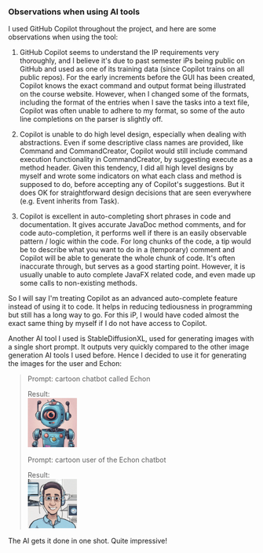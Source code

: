 ### Observations when using AI tools

I used GitHub Copilot throughout the project, and here are some observations when using the tool:

1. GitHub Copilot seems to understand the IP requirements very thoroughly, and I believe it's due to past semester iPs being public on GitHub and
used as one of its training data (since Copilot trains on all public repos). For the early increments before the GUI has been created, Copilot
knows the exact command and output format being illustrated on the course website. However, when I changed some of the formats, including the
format of the entries when I save the tasks into a text file, Copilot was often unable to adhere to my format, so some of the auto line completions
on the parser is slightly off.

2. Copilot is unable to do high level design, especially when dealing with abstractions. Even if some descriptive class names are provided, like
Command and CommandCreator, Copilot would still include command execution functionality in CommandCreator, by suggesting execute as a method header.
Given this tendency, I did all high level designs by myself and wrote some indicators on what each class and method is supposed to do, before accepting
any of Copilot's suggestions. But it does OK for straightforward design decisions that are seen everywhere (e.g. Event inherits from Task).

3. Copilot is excellent in auto-completing short phrases in code and documentation. It gives accurate JavaDoc method comments, and for code auto-completion,
it performs well if there is an easily observable pattern / logic within the code. For long chunks of the code, a tip would be to describe what you want to
do in a (temporary) comment and Copilot will be able to generate the whole chunk of code. It's often inaccurate through, but serves as a good starting point.
However, it is usually unable to auto complete JavaFX related code, and even made up some calls to non-existing methods.

So I will say I'm treating Copilot as an advanced auto-complete feature instead of using it to code. It helps in reducing tediousness in programming but
still has a long way to go. For this iP, I would have coded almost the exact same thing by myself if I do not have access to Copilot.

Another AI tool I used is StableDiffusionXL, used for generating images with a single short prompt. It outputs very quickly compared to the other image
generation AI tools I used before. Hence I decided to use it for generating the images for the user and Echon:

> Prompt: cartoon chatbot called Echon
> 
> Result:  
> <img src="src/main/resources/images/DaEchon.png" alt="AI's response for Echon" width="100"/>
> 
> Prompt: cartoon user of the Echon chatbot
> 
> Result:  
> <img src="src/main/resources/images/DaUser.png" alt="AI's response for user" width="100"/>

The AI gets it done in one shot. Quite impressive!
